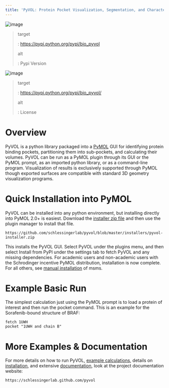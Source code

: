```yaml
---
title: 'PyVOL: Protein Pocket Visualization, Segmentation, and Characterization'
---
```


![image](https://img.shields.io/pypi/v/bio_pyvol.svg)

> target
>
> :   <https://pypi.python.org/pypi/bio_pyvol>
>
> alt
>
> :   Pypi Version
>
![image](https://img.shields.io/pypi/l/bio_pyvol.svg)

> target
>
> :   <https://pypi.python.org/pypi/bio_pyvol/>
>
> alt
>
> :   License
>
Overview
========

PyVOL is a python library packaged into a [PyMOL](https://pymol.org/2/)
GUI for identifying protein binding pockets, partitioning them into
sub-pockets, and calculating their volumes. PyVOL can be run as a PyMOL
plugin through its GUI or the PyMOL prompt, as an imported python
library, or as a command-line program. Visualization of results is
exclusively supported through PyMOL though exported surfaces are
compatible with standard 3D geometry visualization programs.

Quick Installation into PyMOL
=============================

PyVOL can be installed into any python environment, but installing
directly into PyMOL 2.0+ is easiest. Download the [installer zip
file](https://github.com/schlessingerlab/pyvol/blob/master/installers/pyvol-installer.zip)
and then use the plugin manager to install that file.

``` {.sourceCode .bash}
https://github.com/schlessingerlab/pyvol/blob/master/installers/pyvol-installer.zip
```

This installs the PyVOL GUI. Select PyVOL under the plugins menu, and
then select Install from PyPI under the settings tab to fetch PyVOL and
any missing dependencies. For academic users and non-academic users with
the Schrodinger incentive PyMOL distribution, installation is now
complete. For all others, see [manual
installation](https://schlessingerlab.github.io/pyvol/install.html) of
msms.

Example Basic Run
=================

The simplest calculation just using the PyMOL prompt is to load a
protein of interest and then run the pocket command. This is an example
for the Sorafenib-bound structure of BRAF:

``` {.sourceCode .python}
fetch 1UWH
pocket "1UWH and chain B"
```

More Examples & Documentation
=============================

For more details on how to run PyVOL, [example
calculations](https://schlessingerlab.github.io/pyvol/examples.html),
details on
[installation](https://schlessingerlab.github.io/pyvol/installation.html),
and extensive
[documentation](https://schlessingerlab.github.io/pyvol/pyvol.html),
look at the project documentation website:

``` {.sourceCode .bash}
https://schlessingerlab.github.com/pyvol
```
